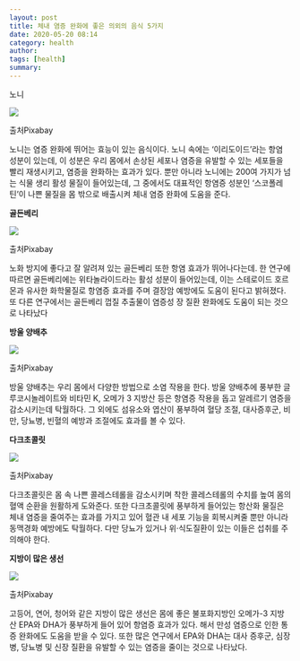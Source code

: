 ```yaml
---
layout: post
title: 체내 염증 완화에 좋은 의외의 음식 5가지
date: 2020-05-20 08:14
category: health
author: 
tags: [health]
summary: 
---
```



노니  

![](https://img1.daumcdn.net/thumb/R720x0/?fname=https%3A%2F%2Ft1.daumcdn.net%2Fliveboard%2Finterstella-story%2F7a9b50eae5514b8b95bba21f396f3b38.png)

출처Pixabay

노니는 염증 완화에 뛰어는 효능이 있는 음식이다. 노니 속에는 ‘이리도이드’라는 항염 성분이 있는데, 이 성분은 우리 몸에서 손상된 세포나 염증을 유발할 수 있는 세포들을 빨리 재생시키고, 염증을 완화하는 효과가 있다. 뿐만 아니라 노니에는 200여 가지가 넘는 식물 생리 활성 물질이 들어있는데, 그 중에서도 대표적인 항염증 성분인 ‘스코폴레틴’이 나쁜 물질을 몸 밖으로 배출시켜 체내 염증 완화에 도움을 준다.

**골든베리**

![](https://img1.daumcdn.net/thumb/R720x0/?fname=https%3A%2F%2Ft1.daumcdn.net%2Fliveboard%2Finterstella-story%2F11ed5993490644a8a8ce49d5e6b18da9.JPG)

출처Pixabay

노화 방지에 좋다고 잘 알려져 있는 골든베리 또한 항염 효과가 뛰어나다는데. 한 연구에 따르면 골든베리에는 위타놀라이드라는 활성 성분이 들어있는데, 이는 스테로이드 호르몬과 유사한 화학물질로 항염증 효과를 주며 결장암 예방에도 도움이 된다고 밝혀졌다. 또 다른 연구에서는 골든베리 껍질 추출물이 염증성 장 질환 완화에도 도움이 되는 것으로 나타났다

**방울 양배추**

![](https://img1.daumcdn.net/thumb/R720x0/?fname=https%3A%2F%2Ft1.daumcdn.net%2Fliveboard%2Finterstella-story%2F6e1eefb4ad5948219d829e7fb6dd7d5a.jpg)

출처Pixabay

방울 양배추는 우리 몸에서 다양한 방법으로 소염 작용을 한다. 방울 양배추에 풍부한 글루코시놀레이트와 비타민 K, 오메가 3 지방산 등은 항염증 작용을 돕고 알레르기 염증을 감소시키는데 탁월하다. 그 외에도 섬유소와 엽산이 풍부하여 혈당 조절, 대사증후군, 비만, 당뇨병, 빈혈의 예방과 조절에도 효과를 볼 수 있다.

**다크초콜릿**

![](https://img1.daumcdn.net/thumb/R720x0/?fname=https%3A%2F%2Ft1.daumcdn.net%2Fliveboard%2Finterstella-story%2F33a7270c578c4f48b12d04d07286415d.jpg)

출처Pixabay

다크초콜릿은 몸 속 나쁜 콜레스테롤을 감소시키며 착한 콜레스테롤의 수치를 높여 몸의 혈액 순환을 원활하게 도와준다. 또한 다크초콜릿에 풍부하게 들어있는 항산화 물질은 체내 염증을 줄여주는 효과를 가지고 있어 혈관 내 세포 기능을 회복시켜줄 뿐만 아니라 동맥경화 예방에도 탁월하다. 다만 당뇨가 있거나 위·식도질환이 있는 이들은 섭취를 주의해야 한다.

  

**지방이 많은 생선**

![](https://img1.daumcdn.net/thumb/R720x0/?fname=https%3A%2F%2Ft1.daumcdn.net%2Fliveboard%2Finterstella-story%2Fe0e9a60ebb284cdc96c0d360c05717db.JPG)

출처Pixabay

고등어, 연어, 청어와 같은 지방이 많은 생선은 몸에 좋은 불포화지방인 오메가-3 지방산 EPA와 DHA가 풍부하게 들어 있어 항염증 효과가 있다. 해서 만성 염증으로 인한 통증 완화에도 도움을 받을 수 있다. 또한 많은 연구에서 EPA와 DHA는 대사 증후군, 심장병, 당뇨병 및 신장 질환을 유발할 수 있는 염증을 줄이는 것으로 나타났다.